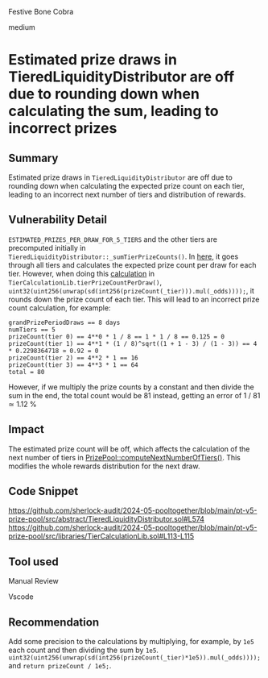 Festive Bone Cobra

medium

# Estimated prize draws in TieredLiquidityDistributor are off due to rounding down when calculating the sum, leading to incorrect prizes

## Summary

Estimated prize draws in `TieredLiquidityDistributor` are off due to rounding down when calculating the expected prize count on each tier, leading to an incorrect next number of tiers and distribution of rewards.

## Vulnerability Detail

`ESTIMATED_PRIZES_PER_DRAW_FOR_5_TIERS` and the other tiers are precomputed initially in `TieredLiquidityDistributor::_sumTierPrizeCounts()`. In [here](https://github.com/sherlock-audit/2024-05-pooltogether/blob/main/pt-v5-prize-pool/src/abstract/TieredLiquidityDistributor.sol#L574), it goes through all tiers and calculates the expected prize count per draw for each tier. However, when doing this [calculation](https://github.com/sherlock-audit/2024-05-pooltogether/blob/main/pt-v5-prize-pool/src/libraries/TierCalculationLib.sol#L113-L115) in `TierCalculationLib.tierPrizeCountPerDraw()`, `uint32(uint256(unwrap(sd(int256(prizeCount(_tier))).mul(_odds))));`, it rounds down the prize count of each tier. This will lead to an incorrect prize count calculation, for example:

```solidity
grandPrizePeriodDraws == 8 days
numTiers == 5
prizeCount(tier 0) == 4**0 * 1 / 8 == 1 * 1 / 8 == 0.125 = 0
prizeCount(tier 1) == 4**1 * (1 / 8)^sqrt((1 + 1 - 3) / (1 - 3)) == 4 * 0.2298364718 ≃ 0.92 = 0
prizeCount(tier 2) == 4**2 * 1 == 16
prizeCount(tier 3) == 4**3 * 1 == 64
total = 80
```
However, if we multiply the prize counts by a constant and then divide the sum in the end, the total count would be 81 instead, getting an error of 1 / 81 ≃ 1.12 %

## Impact

The estimated prize count will be off, which affects the calculation of the next number of tiers in [PrizePool::computeNextNumberOfTiers()](https://github.com/sherlock-audit/2024-05-pooltogether/blob/main/pt-v5-prize-pool/src/PrizePool.sol#L472). This modifies the whole rewards distribution for the next draw.

## Code Snippet

https://github.com/sherlock-audit/2024-05-pooltogether/blob/main/pt-v5-prize-pool/src/abstract/TieredLiquidityDistributor.sol#L574
https://github.com/sherlock-audit/2024-05-pooltogether/blob/main/pt-v5-prize-pool/src/libraries/TierCalculationLib.sol#L113-L115

## Tool used

Manual Review

Vscode

## Recommendation

Add some precision to the calculations by multiplying, for example, by `1e5` each count and then dividing the sum by `1e5`. `uint32(uint256(unwrap(sd(int256(prizeCount(_tier)*1e5)).mul(_odds))));` and `return prizeCount / 1e5;`.